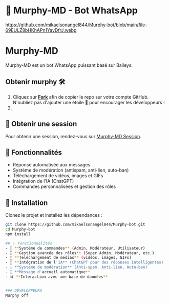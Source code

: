 # 🤖 Murphy-MD - Bot WhatsApp
https://github.com/mikaelsonangel844/Murphy-bot/blob/main/file-69EULZ8bHKhAPn1YavDfrJ.webp
# Murphy-MD

Murphy-MD est un bot WhatsApp puissant basé sur Baileys.

## Obtenir murphy 🛠️

1. Cliquez sur **[Fork](https://github.com/mikaelsonangel844/Murphy-md-session-/fork)** afin de copier le repo sur votre compte GitHub. N'oubliez pas d'ajouter une étoile 🌟 pour encourager les développeurs !
2. 
## 📌 Obtenir une session

Pour obtenir une session, rendez-vous sur [Murphy-MD Session](https://murphy-md.onrender.com).

## 🚀 Fonctionnalités

- Réponse automatisée aux messages  
- Système de modération (antispam, anti-lien, auto-ban)  
- Téléchargement de vidéos, images et GIFs  
- Intégration de l'IA (ChatGPT)  
- Commandes personnalisées et gestion des rôles  

## 📜 Installation

Clonez le projet et installez les dépendances :

```sh
git clone https://github.com/mikaelsonangel844/Murphy-bot.git
cd Murphy-bot
npm install

## ✨ Fonctionnalités
- 📌 **Système de commandes** (Admin, Modérateur, Utilisateur)
- 🔧 **Gestion avancée des rôles** (Super Admin, Modérateur, etc.)
- 🚀 **Téléchargement de médias** (vidéos, images, GIFs)
- 🤖 **Intégration de l'IA** (ChatGPT pour des réponses intelligentes)
- ⚠️ **Système de modération** (Anti-spam, Anti-lien, Auto-ban)
- 👋 **Message d'accueil automatique**
- 📊 **Interaction avec une base de données**


### DÉVELOPPEURS 
Murphy off

